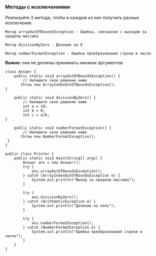      
### Методы с исключениями

Реализуйте 3 метода, чтобы в каждом из них получить разные исключения.

    Метод arrayOutOfBoundsException - Ошибка, связанная с выходом за пределы массива

    Метод divisionByZero - Деление на 0

    Метод numberFormatException - Ошибка преобразования строки в число

**Важно**: они не должны принимать никаких аргументов
```
class Answer {
    public static void arrayOutOfBoundsException() {
        // Напишите свое решение ниже
       throw new ArrayIndexOutOfBoundsException();
}

    public static void divisionByZero() {
        // Напишите свое решение ниже
        int a = 10;
        int b = 0;
        int c = a/b;
}

    public static void numberFormatException() {
        // Напишите свое решение ниже
       throw new NumberFormatException();
 }
}

public class Printer {
    public static void main(String[] args) {
        Answer ans = new Answer();
        try {
            ans.arrayOutOfBoundsException();
        } catch (ArrayIndexOutOfBoundsException e) {
            System.out.println("Выход за пределы массива");
        }

        try {
            ans.divisionByZero();
        } catch (ArithmeticException e) {
            System.out.println("Деление на ноль");
        }

        try {
            ans.numberFormatException();
        } catch (NumberFormatException e) {
            System.out.println("Ошибка преобразования строки в число");
        }
    }
}
```